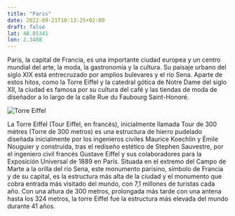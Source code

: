 ```yaml
---
title: "Paris"
date: 2022-09-21T10:13:25+02:00
draft: false
lat: 48.85341
lon: 2.3488
---
```


París, la capital de Francia, es una importante ciudad europea y un centro mundial del arte, la moda, la gastronomía y la cultura. Su paisaje urbano del siglo XIX está entrecruzado por amplios bulevares y el río Sena. Aparte de estos hitos, como la Torre Eiffel y la catedral gótica de Notre Dame del siglo XII, la ciudad es famosa por su cultura del café y las tiendas de moda de diseñador a lo largo de la calle Rue du Faubourg Saint-Honoré.

![Torre Eiffel](https://turismo.org/wp-content/uploads/2015/06/Paris-300x194.jpg)

La Torre Eiffel​ (Tour Eiffel, en francés), inicialmente llamada Tour de 300 mètres (Torre de 300 metros) es una estructura de hierro pudelado diseñada inicialmente por los ingenieros civiles Maurice Koechlin y Émile Nouguier y construida, tras el rediseño estético de Stephen Sauvestre, por el ingeniero civil francés Gustave Eiffel y sus colaboradores para la Exposición Universal de 1889 en París. Situada en el extremo del Campo de Marte a la orilla del río Sena, este monumento parisino, símbolo de Francia y de su capital, es la estructura más alta de la ciudad y el monumento que cobra entrada más visitado del mundo, con 7,1 millones de turistas cada año.​ Con una altura de 300 metros, prolongada más tarde con una antena hasta los 324 metros, la torre Eiffel fue la estructura más elevada del mundo durante 41 años.

